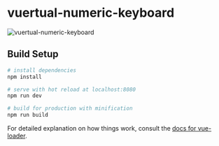 # vuertual-numeric-keyboard

![vuertual-numeric-keyboard](https://user-images.githubusercontent.com/2070277/60755161-42057000-9ff4-11e9-9a66-9eb3bfb7e82a.png)

## Build Setup

``` bash
# install dependencies
npm install

# serve with hot reload at localhost:8080
npm run dev

# build for production with minification
npm run build
```

For detailed explanation on how things work, consult the [docs for vue-loader](http://vuejs.github.io/vue-loader).
